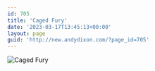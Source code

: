 ```yaml
---
id: 705
title: 'Caged Fury'
date: '2023-03-17T13:45:13+00:00'
layout: page
guid: 'http://new.andydixon.com/?page_id=705'
---
```


![Caged Fury](https://i0.wp.com/assets.g8x2.ldn.idrivee2-23.com/posters/Caged%20Fury%2001.jpg?w=1200&ssl=1 "Caged Fury")